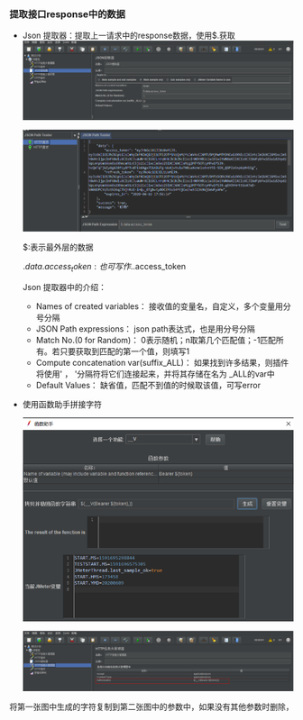 ### 提取接口response中的数据

+ Json 提取器：提取上一请求中的response数据，使用$.获取
  ![Json](../images/json提取器.png)

  ![Json response](../images/response.png)

  $:表示最外层的数据

  $.data.access_token:也可写作$..access_token

  Json 提取器中的介绍：

  + Names of created variables： 接收值的变量名，自定义，多个变量用分号分隔  
  + JSON Path expressions：  json path表达式，也是用分号分隔  
  + Match No.(0 for Random)： 0表示随机；n取第几个匹配值；-1匹配所有。若只要获取到匹配的第一个值，则填写1 
  + Compute concatenation var(suffix_ALL)： 如果找到许多结果，则插件将使用' ， '分隔符将它们连接起来，并将其存储在名为<variable name> _ALL的var中 
  + Default Values： 缺省值，匹配不到值的时候取该值，可写error 

+ 使用函数助手拼接字符

  ![函数助手](../images/函数助手拼接字符.png)

  ![拼接字符](../images/拼接字符.png)

将第一张图中生成的字符复制到第二张图中的参数中，如果没有其他参数时删除，

